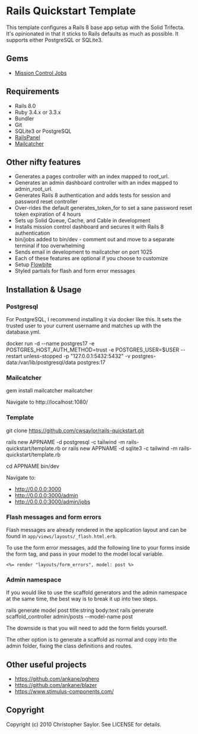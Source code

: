 # Rails Quickstart Template

This template configures a Rails 8 base app setup with the Solid Trifecta.
It's opinionated in that it sticks to Rails defaults as much as possible.
It supports either PostgreSQL or SQLite3. 

## Gems

* [Mission Control Jobs](https://github.com/rails/mission_control-jobs)

## Requirements

* Rails 8.0
* Ruby 3.4.x or 3.3.x
* Bundler
* Git
* SQLite3 or PostgreSQL
* [RailsPanel](https://github.com/dejan/rails_panel)
* [Mailcatcher](https://mailcatcher.me/)

## Other nifty features

* Generates a pages controller with an index mapped to root_url.
* Generates an admin dashboard controller with an index mapped to admin_root_url.
* Generates Rails 8 authentication and adds tests for session and password reset controller
* Over-rides the default generates_token_for to set a sane password reset token expiration of 4 hours
* Sets up Solid Queue, Cache, and Cable in development
* Installs mission control dashboard and secures it with Rails 8 authentication
* bin/jobs added to bin/dev - comment out and move to a separate terminal if too overwhelming
* Sends email in development to mailcatcher on port 1025
* Each of these features are optional if you choose to customize
* Setup [Flowbite](https://flowbite.com/)
* Styled partials for flash and form error messages

## Installation & Usage

### Postgresql

For PostgreSQL, I recommend installing it via docker like this. It sets the trusted user to your current username and matches up with the database.yml.

  docker run -d --name postgres17 -e POSTGRES_HOST_AUTH_METHOD=trust -e POSTGRES_USER=$USER --restart unless-stopped -p "127.0.0.1:5432:5432" -v postgres-data:/var/lib/postgresql/data postgres:17

### Mailcatcher

  gem install mailcatcher
  mailcatcher

Navigate to http://localhost:1080/

### Template

  git clone https://github.com/cwsaylor/rails-quickstart.git 

  rails new APPNAME -d postgresql -c tailwind -m rails-quickstart/template.rb
or
  rails new APPNAME -d sqlite3 -c tailwind -m rails-quickstart/template.rb

  cd APPNAME
  bin/dev

Navigate to:
* http://0.0.0.0:3000
* http://0.0.0.0:3000/admin
* http://0.0.0.0:3000/admin/jobs

### Flash messages and form errors
Flash messages are already rendered in the application layout and can be found in `app/views/layouts/_flash.html.erb`.

To use the form error messages, add the following line to your forms inside the form tag, and pass in your model to the model local variable.
```
<%= render "layouts/form_errors", model: post %>
```
### Admin namespace

If you would like to use the scaffold generators and the admin namespace at the same time, the best way is to break it up into two steps.

  rails generate model post title:string body:text
  rails generate scaffold_controller admin/posts --model-name post 

The downside is that you will need to add the form fields yourself.

The other option is to generate a scaffold as normal and copy into the admin folder, fixing the class definitions and routes.

## Other useful projects

* https://github.com/ankane/pghero
* https://github.com/ankane/blazer
* https://www.stimulus-components.com/

## Copyright

Copyright (c) 2010 Christopher Saylor. See LICENSE for details.
